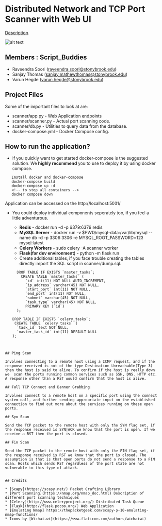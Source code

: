 # Distributed Network and TCP Port Scanner with Web UI

[Description](https://www.securitee.org/teaching/cse509/projects/project2.html).

![alt text](https://github.com/sooriravindra/Port-Scanner/blob/master/System%20Sec.png)

## Members : Script\_Buddies
* Raveendra Soori (raveendra.soori@stonybrook.edu)
* Sanjay Thomas (sanjay.mathewthomas@stonybrook.edu)
* Varun Hegde (varun.hegde@stonybrook.edu)

## Project Files

Some of the important files to look at are:

- scanner/app.py - Web Application endpoints
- scanner/scanner.py - Actual port scanning code.
- scanner/db.py - Utilities to query data from the database.
- docker-compose.yml - Docker Compose config.
  
## How to run the application?

- If you quickly want to get started docker-compose is the suggested solution. We **highly recommend** you to use to deploy it by using docker compose.

```
   Install docker and docker-compose
   docker-compose build
   docker-compose up -d
   <!-- to stop all containers -->
   docker compose down
```

  Application can be accessed on the http://localhost:5001/

- You could deploy individual components seperately too, if you feel a little adventurous.

  - **Redis** - docker run -d -p 6379:6379 redis
  - **MySQL Server** - docker run -v $PWD/mysql-data:/var/lib/mysql --name db -d -p 3306:3306 -e MYSQL_ROOT_PASSWORD=123 mysql:latest
  - **Celery Workers** - sudo celery -A scanner worker
  - **Flask(for dev environment)** - python -m flask run
  - Create additional tables, if you face trouble creating the tables directly import the SQL script in scanner/dump.sql.
  
  ``` 
    DROP TABLE IF EXISTS `master_tasks`;
      CREATE TABLE `master_tasks` (
        `id` int(11) NOT NULL AUTO_INCREMENT,
        `ip_address` varchar(45) NOT NULL,
        `start_port` int(11) NOT NULL,
        `end_port` int(11) NOT NULL,
        `subnet` varchar(45) NOT NULL,
        `task_type` varchar(45) NOT NULL,
        PRIMARY KEY (`id`)
    );

  DROP TABLE IF EXISTS `celery_tasks`;
   CREATE TABLE `celery_tasks` (
    `task_id` text NOT NULL,
    `master_task_id` int(11) DEFAULT NULL
  );
 ```


## Ping Scan

Involves connecting to a remote host using a ICMP request, and if the response received is not of the type Destination Unreachable(Type 3) then the host is said to alive. To confirm if the host is really down we  scan the ports running common services such as SSH, DNS, HTTP etc. A response other than a RST would confirm that the host is alive.

## Full TCP Connect and Banner Grabbing

Involves connect to a remote host on a specific port using the connect system call, and further sending appropriate input on the established connection to find out more about the services running on these open ports.

## Syn Scan

Send the TCP packet to the remote host with only the SYN flag set, if the response received is SYN|ACK we know that the port is open. If we receive a RST then the port is closed. 

## Fin Scan

Send the TCP packet to the remote host with only the FIN flag set, if the response received is RST we know that the port is closed. The assumption is that is that open ports do not send a response to a FIN scan. Hosts which sends RST regardless of the port state are not vulnerable to this type of attack.  


## Credits

* [Scapy](https://scapy.net/) Packet Crafting Library
* [Port Scanning](https://nmap.org/nmap_doc.html) Description of different port scanning techniques
* [Celery](http://www.celeryproject.org/) Distributed Task Queue
* [Flask](http://flask.pocoo.org/) Web Application
* [Emulating Nmap] https://thepacketgeek.com/scapy-p-10-emulating-nmap-functions/
* Icons by [Wichai.wi](https://www.flaticon.com/authors/wichaiwi)

